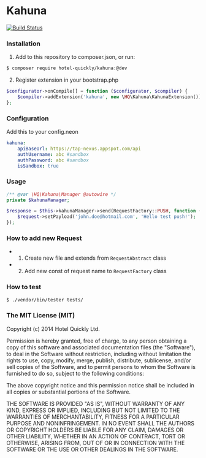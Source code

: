 # Kahuna

[![Build Status](https://travis-ci.org/HotelQuickly/Kahuna.svg?branch=master)](https://travis-ci.org/HotelQuickly/Kahuna)

### Installation
1) Add to this repository to composer.json, or run:
```sh
$ composer require hotel-quickly/kahuna:@dev
```
2) Register extension in your bootstrap.php
```php
$configurator->onCompile[] = function ($configurator, $compiler) {
    $compiler->addExtension('kahuna', new \HQ\Kahuna\KahunaExtension());
};
```

### Configuration
Add this to your config.neon
```yml
kahuna:
	apiBaseUrl: https://tap-nexus.appspot.com/api
	authUsername: abc #sandbox
	authPassword: abc #sandbox
	isSandbox: true
```

### Usage
```php
/** @var \HQ\Kahuna\Manager @autowire */
private $kahunaManager;

$response = $this->kahunaManager->send(RequestFactory::PUSH, function (Push $request) {
	$request->setPayload('john.doe@hotmail.com', 'Hello test push!');
});
```

### How to add new Request
- 1) Create new file and extends from `RequestAbstract` class
- 2) Add new const of request name to `RequestFactory` class

### How to test
```sh
$ ./vendor/bin/tester tests/
```

### The MIT License (MIT)
Copyright (c) 2014 Hotel Quickly Ltd.

Permission is hereby granted, free of charge, to any person obtaining a copy
of this software and associated documentation files (the "Software"), to deal
in the Software without restriction, including without limitation the rights
to use, copy, modify, merge, publish, distribute, sublicense, and/or sell
copies of the Software, and to permit persons to whom the Software is
furnished to do so, subject to the following conditions:

The above copyright notice and this permission notice shall be included in
all copies or substantial portions of the Software.

THE SOFTWARE IS PROVIDED "AS IS", WITHOUT WARRANTY OF ANY KIND, EXPRESS OR
IMPLIED, INCLUDING BUT NOT LIMITED TO THE WARRANTIES OF MERCHANTABILITY,
FITNESS FOR A PARTICULAR PURPOSE AND NONINFRINGEMENT. IN NO EVENT SHALL THE
AUTHORS OR COPYRIGHT HOLDERS BE LIABLE FOR ANY CLAIM, DAMAGES OR OTHER
LIABILITY, WHETHER IN AN ACTION OF CONTRACT, TORT OR OTHERWISE, ARISING FROM,
OUT OF OR IN CONNECTION WITH THE SOFTWARE OR THE USE OR OTHER DEALINGS IN
THE SOFTWARE. 
